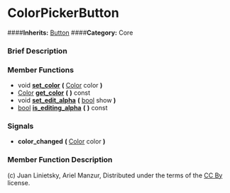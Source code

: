 #  ColorPickerButton  
####**Inherits:** [Button](class_button)
####**Category:** Core

###  Brief Description  


###  Member Functions 
  * void  **[set&#95;color](#set_color)**  **(** [Color](class_color) color  **)**
  * [Color](class_color)  **[get&#95;color](#get_color)**  **(** **)** const
  * void  **[set&#95;edit&#95;alpha](#set_edit_alpha)**  **(** [bool](class_bool) show  **)**
  * [bool](class_bool)  **[is&#95;editing&#95;alpha](#is_editing_alpha)**  **(** **)** const

###  Signals  
  *  **color&#95;changed**  **(** [Color](class_color) color  **)**

###  Member Function Description  


(c) Juan Linietsky, Ariel Manzur, Distributed under the terms of the [CC By](https://creativecommons.org/licenses/by/3.0/legalcode) license.
